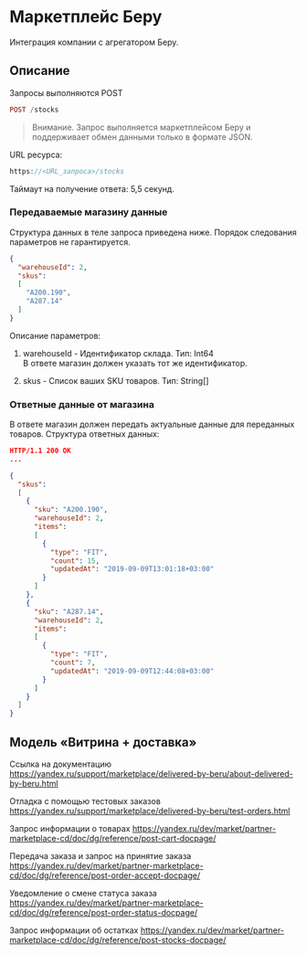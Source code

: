 # Маркетплейс Беру

Интеграция компании с агрегатором Беру.

## Описание

Запросы выполняются POST

```php
POST /stocks
```

> Внимание. Запрос выполняется маркетплейсом Беру и поддерживает обмен данными только в формате JSON.

URL ресурса:
```php
https://<URL_запроса>/stocks
```
Таймаут на получение ответа: 5,5 секунд.

### Передаваемые магазину данные
Структура данных в теле запроса приведена ниже. Порядок следования параметров не гарантируется.
```json
{
  "warehouseId": 2,
  "skus":
  [
    "A200.190",
    "A287.14"
  ]
}
```

Описание параметров:

1. warehouseId - Идентификатор склада.
Тип: Int64	
В ответе магазин должен указать тот же идентификатор.

2. skus	- Список ваших SKU товаров.
Тип: String[]	

### Ответные данные от магазина
В ответе магазин должен передать актуальные данные для переданных товаров.
Структура ответных данных:
```json
HTTP/1.1 200 OK
...

{
  "skus":
  [
    {
      "sku": "A200.190",
      "warehouseId": 2,
      "items":
      [
        {
          "type": "FIT",
          "count": 15,
          "updatedAt": "2019-09-09T13:01:18+03:00"
        }
      ]
    },
    {
      "sku": "A287.14",
      "warehouseId": 2,
      "items":
      [
        {
          "type": "FIT",
          "count": 7,
          "updatedAt": "2019-09-09T12:44:08+03:00"
        }
      ]
    }
  ]
}
```


## Модель «Витрина + доставка»

Ссылка на документацию
https://yandex.ru/support/marketplace/delivered-by-beru/about-delivered-by-beru.html

Отладка c помощью тестовых заказов
https://yandex.ru/support/marketplace/delivered-by-beru/test-orders.html

Запрос информации о товарах
https://yandex.ru/dev/market/partner-marketplace-cd/doc/dg/reference/post-cart-docpage/

Передача заказа и запрос на принятие заказа
https://yandex.ru/dev/market/partner-marketplace-cd/doc/dg/reference/post-order-accept-docpage/

Уведомление о смене статуса заказа
https://yandex.ru/dev/market/partner-marketplace-cd/doc/dg/reference/post-order-status-docpage/

Запрос информации об остатках
https://yandex.ru/dev/market/partner-marketplace-cd/doc/dg/reference/post-stocks-docpage/